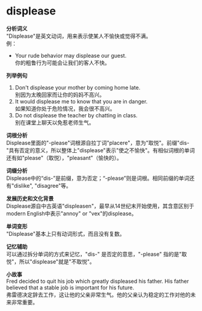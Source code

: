 # displease

**分析词义**  
"Displease"是英文动词，用来表示使某人不愉快或觉得不满。  
例：

  

*   Your rude behavior may displease our guest.  
    你的粗鲁行为可能会让我们的客人不快。

  

**列举例句**

  

1.  Don't displease your mother by coming home late.  
    别因为太晚回家而让你的妈妈不高兴。
2.  It would displease me to know that you are in danger.  
    如果知道你处于危险情况，我会很不高兴。
3.  Do not displease the teacher by chatting in class.  
    别在课堂上聊天以免惹老师生气。

  

**词根分析**  
Displease里面的"-please"词根源自拉丁词"placere"，意为"取悦"。前缀"dis-"具有否定的意义，所以整体上"displease"表示"使之不愉快"。有相似词根的单词还有如"please"（取悦），"pleasant"（愉快的）。

  

**词缀分析**  
Displease中的“dis-”是前缀，意为否定；“-please”则是词根。相同前缀的单词还有"dislike", "disagree"等。

  

**发展历史和文化背景**  
Displease源自中古英语"displeasen"，最早从14世纪末开始使用，其含意区别于modern English中表示"annoy" or "vex"的displease。

  

**单词变形**  
"Displease"基本上只有动词形式，而且没有复数。

  

**记忆辅助**  
可以通过拆分单词的方式来记忆，"dis-" 是否定的意思，"-please" 指的是"取悦"，所以"displease"就是"不取悦"。

  

**小故事**  
Fred decided to quit his job which greatly displeased his father. His father believed that a stable job is important for his future.  
弗雷德决定辞去工作，这让他的父亲非常生气。他的父亲认为稳定的工作对他的未来非常重要。
